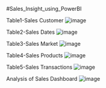 #Sales_Insight_using_PowerBI

Table1-Sales Customer
![image](https://github.com/pandeydurgeshxyz/Sales_Insight_using_PowerBI/assets/98370352/4120744f-8581-40b5-90a8-e469bc891ddd)

Table2-Sales Dates
![image](https://github.com/pandeydurgeshxyz/Sales_Insight_using_PowerBI/assets/98370352/45b2fceb-09ea-442f-9749-17974a3b44d3)

Table3-Sales Market
![image](https://github.com/pandeydurgeshxyz/Sales_Insight_using_PowerBI/assets/98370352/3f8df51e-eeaa-4817-b05f-a6ef26024752)

Table4-Sales Products
![image](https://github.com/pandeydurgeshxyz/Sales_Insight_using_PowerBI/assets/98370352/d6201edc-980a-487b-86f5-ba984b4255ab)

Table5-Sales Transactions
![image](https://github.com/pandeydurgeshxyz/Sales_Insight_using_PowerBI/assets/98370352/75b347c3-9376-4484-b2aa-5ea88bc51752)

Analysis of Sales Dashboard
![image](https://github.com/pandeydurgeshxyz/Sales_Insight_using_PowerBI/assets/98370352/4bb7fece-9675-400e-9b1c-8c18f07832be)







